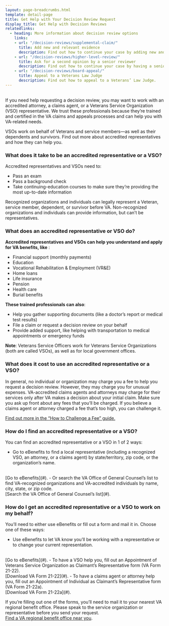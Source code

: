 ```yaml
---
layout: page-breadcrumbs.html
template: detail-page
title: Get Help with Your Decision Review Request
display_title: Get Help with Decision Reviews
relatedlinks:
  - heading: More information about decision review options
    links:
    - url: "/decision-reviews/supplemental-claim/"
      title: Add new and relevant evidence
      description: Find out how to continue your case by adding new and relevant evidence.
    - url: "/decision-reviews/higher-level-review/"
      title: Ask for a second opinion by a senior reviewer
      description: Find out how to continue your case by having a senior reviewer look at your case.
    - url: "/decision-reviews/board-appeal/"
      title: Appeal to a Veterans Law Judge
      description: Find out how to appeal to a Veterans’ Law Judge.              
---
```

<br>
<div itemprop="description" class="va-introtext">
If you need help requesting a decision review, you may want to work with an accredited attorney, a claims agent, or a Veterans Service Organization (VSO) representative. We trust these professionals because they’re trained and certified in the VA claims and appeals processes and can help you with VA-related needs.

VSOs work on behalf of Veterans and service members—as well as their dependents and survivors. Find out more about accredited representatives and how they can help you.
</div>

<div class="feature" markdown="0">

### What does it take to be an accredited representative or a VSO?

Accredited representatives and VSOs need to:
- Pass an exam
- Pass a background check
- Take continuing-education courses to make sure they’re providing the most up-to-date information

Recognized organizations and individuals can legally represent a Veteran, service member, dependent, or survivor before VA. Non-recognized organizations and individuals can provide information, but can’t be representatives.
</div>

### What does an accredited representative or VSO do?
__Accredited representatives and VSOs can help you understand and apply for VA benefits, like__ :
- Financial support (monthly payments)
- Education
- Vocational Rehabilitation & Employment (VR&E)
- Home loans
- Life insurance
- Pension
- Health care
- Burial benefits

__These trained professionals can also__:
- Help you gather supporting documents (like a doctor’s report or medical test results)
- File a claim or request a decision review on your behalf
- Provide added support, like helping with transportation to medical appointments or emergency funds

__Note__: Veterans Service Officers work for Veterans Service Organizations (both are 
called VSOs), as well as for local government offices.

### What does it cost to use an accredited representative or a VSO?

In general, no individual or organization may charge you a fee to help you request a decision review. However, they may charge you for unusual expenses. VA-accredited claims agents and attorneys may charge for their services only after VA makes a decision about your initial claim. Make sure you ask up front about any fees that you’ll be charged. If you believe a claims agent or attorney charged a fee that’s too high, you can challenge it. 
<br>

[Find out more in the “How to Challenge a Fee” guide.](#)

### How do I find an accredited representative or a VSO?

You can find an accredited representative or a VSO in 1 of 2 ways:
- Go to eBenefits to find a local representative (including a recognized VSO, an attorney, or a claims agent) by state/territory, zip code, or the organization’s name.
<br> 
[Go to eBenefits](#).
- Or search the VA Office of General Counsel’s list to find VA-recognized organizations and VA-accredited individuals by name, city, state, or zip code.
<br> 
[Search the VA Office of General Counsel’s list](#).

### How do I get an accredited representative or a VSO to work on my behalf?

You’ll need to either use eBenefits or fill out a form and mail it in.
Choose one of these ways:
- Use eBenefits to let VA know you’ll be working with a representative or to change your current representation.
<br> 
[Go to eBenefits](#).
- To have a VSO help you, fill out an Appointment of Veterans Service Organization as Claimant’s Representative form (VA Form 21-22).
<br>  
[Download VA Form 21-22](#).
- To have a claims agent or attorney help you, fill out an Appointment of Individual as Claimant’s Representative form (VA Form 21-22a).
<br> 
[Download VA Form 21-22a](#).

If you’re filling out one of the forms, you’ll need to mail it to your nearest VA regional benefit office. Please speak to the service organization or representative before you send your request. 
<br>
[Find a VA regional benefit office near you](/find-locations/).

